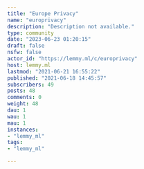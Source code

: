 ```yaml
---
title: "Europe Privacy" 
name: "europrivacy"
description: "Description not available."
type: community
date: "2023-06-23 01:20:15"
draft: false
nsfw: false
actor_id: "https://lemmy.ml/c/europrivacy"
host: lemmy.ml
lastmod: "2021-06-21 16:55:22"
published: "2021-06-18 14:45:57"
subscribers: 49
posts: 48
comments: 0
weight: 48
dau: 1
wau: 1
mau: 1
instances:
- "lemmy_ml"
tags: 
- "lemmy_ml"

---
```

